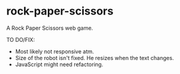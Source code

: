 # rock-paper-scissors
A Rock Paper Scissors web game.

TO DO/FIX:

- Most likely not responsive atm.
- Size of the robot isn't fixed. He resizes when the text changes.
- JavaScript might need refactoring.